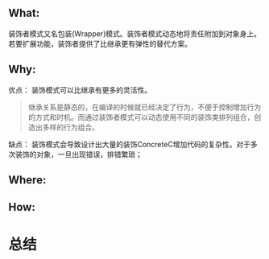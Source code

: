 ## What:

装饰者模式又名包装(Wrapper)模式。装饰者模式动态地将责任附加到对象身上。若要扩展功能，装饰者提供了比继承更有弹性的替代方案。

## Why:
优点：
装饰模式可以比继承有更多的灵活性。
>继承关系是静态的，在编译的时候就已经决定了行为，不便于控制增加行为的方式和时机。而通过装饰者模式可以动态使用不同的装饰类排列组合，创造出多样的行为组合。

缺点：
装饰模式会导致设计出大量的装饰ConcreteC增加代码的复杂性。对于多次装饰的对象，一旦出现错误，排错繁琐；



## Where:
## How:

# 总结